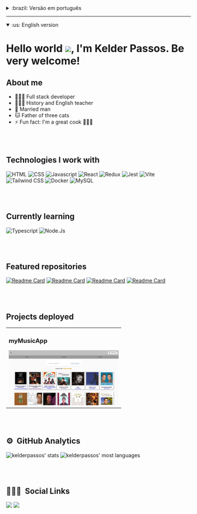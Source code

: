 <details>
  <summary>:brazil: Versão em português</summary>
  
  # Olá Mundo <img src="https://cdn.jsdelivr.net/gh/Readme-Workflows/Readme-Icons@main/icons/gifs/wave.gif" />, eu sou Kelder Passos. Sejam muito bem vindos!

  ## Sobre mim
  - 👨🏻‍💻 Desenvolvedor Full stack
  - 👨🏻‍🏫 Professor de História e Inglês
  - 💍 Homem casado
  - 🐱 Pai de três gatos
  - ⚡ Curiosidade: Sou um ótimo cozinheiro  👨🏻‍🍳
  
  <br></br>
  
  ## Tecnologias com que trabalho:
  ![HTML](https://img.shields.io/badge/HTML5-E34F26?style=for-the-badge&logo=html5&logoColor=white)
  ![CSS](https://img.shields.io/badge/CSS3-1572B6?style=for-the-badge&logo=css3&logoColor=white)
  ![Javascript](https://img.shields.io/badge/JavaScript-323330?style=for-the-badge&logo=javascript&logoColor=F7DF1E)
  ![React](https://img.shields.io/badge/React-20232A?style=for-the-badge&logo=react&logoColor=61DAFB)
  ![Redux](https://img.shields.io/badge/Redux-593D88?style=for-the-badge&logo=redux&logoColor=white)
  ![Jest](https://img.shields.io/badge/Jest-C21325?style=for-the-badge&logo=jest&logoColor=white)
  ![Vite](https://img.shields.io/badge/Vite-B73BFE?style=for-the-badge&logo=vite&logoColor=FFD62E)
  ![Tailwind CSS](https://img.shields.io/badge/Tailwind_CSS-38B2AC?style=for-the-badge&logo=tailwind-css&logoColor=white)
  ![Docker](https://img.shields.io/badge/Docker-2CA5E0?style=for-the-badge&logo=docker&logoColor=white)
  ![MySQL](https://img.shields.io/badge/MySQL-005C84?style=for-the-badge&logo=mysql&logoColor=white)

  <br></br>

  ## Aprendendo no momento:  
  ![Typescript](https://img.shields.io/badge/TypeScript-007ACC?style=for-the-badge&logo=typescript&logoColor=white)
  ![Node.Js](https://img.shields.io/badge/Node.js-339933?style=for-the-badge&logo=nodedotjs&logoColor=white)
  
  <br></br>
  
  ## Projetos em destaque:

  [![Readme Card](https://github-readme-stats.vercel.app/api/pin/?username=kelderpassos&repo=myMusicApp&theme=codeSTACKr&border_color=ffffff)](https://github.com/kelderpassos/myMusicApp)
  [![Readme Card](https://github-readme-stats.vercel.app/api/pin/?username=kelderpassos&repo=store-manager&theme=codeSTACKr&border_color=ffffff)](https://github.com/kelderpassos/store-manager)
  [![Readme Card](https://github-readme-stats.vercel.app/api/pin/?username=kelderpassos&repo=myRecipe-app&theme=codeSTACKr&border_color=ffffff)](https://github.com/kelderpassos/myRecipe-app)
  [![Readme Card](https://github-readme-stats.vercel.app/api/pin/?username=kelderpassos&repo=soccer-championship-api&theme=codeSTACKr&border_color=ffffff)](https://github.com/kelderpassos/soccer-championship-api)

<br></br>

## Projetos implementados
<table>
  <td valign="top">
      <h3 align="left">myMusicApp</h3>
      <a href="https://my-music-app-mu.vercel.app/"><img width=300px height=150px src="https://github.com/kelderpassos/myMusicApp/blob/kelder-passos/src/images/Preview.png" alt="Project-preview" /></a>
  </td>
</table>


<br></br>
  
  ## ⚙️ &nbsp;Estatísticas do Github

  <p align="left">
  <img height="180em" src="https://github-readme-stats.vercel.app/api?username=kelderpassos&show_icons=true&theme=vision-friendly-dark" alt="kelderpassos' stats"/>
  <img height="180em" src="https://github-readme-stats.vercel.app/api/top-langs/?username=kelderpassos&layout=compact&theme=vision-friendly-dark" alt="kelderpassos' most languages"/>
  </p>
  
  <br></br>
  
  ## 👨🏽‍🦲 &nbsp;Contatos

<a href="https://www.linkedin.com/in/kelderpassos/" target="_blank"><img src="https://img.shields.io/badge/-kelderpassos-%230077B5?style=for-the-badge&logo=linkedin&logoColor=white" target="_blank"></a> 
<a href = "mailto:kelder.passos@gmail.com" >
    <img src="https://img.shields.io/badge/Gmail-D14836?style=for-the-badge&logo=gmail&logoColor=white" target="_blank" />
  </a>

</details>

---
<details open>
  <summary>:us: English version</summary>


# Hello world <img src="https://cdn.jsdelivr.net/gh/Readme-Workflows/Readme-Icons@main/icons/gifs/wave.gif" />, I'm Kelder Passos. Be very welcome!

  
## About me
- 👨🏻‍💻 Full stack developer
- 👨🏻‍🏫 History and English teacher
- 💍 Married man
- 🐱 Father of three cats
- ⚡ Fun fact: I'm a great cook  👨🏻‍🍳

<br></br>

## Technologies I work with
![HTML](https://img.shields.io/badge/HTML5-E34F26?style=for-the-badge&logo=html5&logoColor=white)
![CSS](https://img.shields.io/badge/CSS3-1572B6?style=for-the-badge&logo=css3&logoColor=white)
![Javascript](https://img.shields.io/badge/JavaScript-323330?style=for-the-badge&logo=javascript&logoColor=F7DF1E)
![React](https://img.shields.io/badge/React-20232A?style=for-the-badge&logo=react&logoColor=61DAFB)
![Redux](https://img.shields.io/badge/Redux-593D88?style=for-the-badge&logo=redux&logoColor=white)
![Jest](https://img.shields.io/badge/Jest-C21325?style=for-the-badge&logo=jest&logoColor=white)
![Vite](https://img.shields.io/badge/Vite-B73BFE?style=for-the-badge&logo=vite&logoColor=FFD62E)
![Tailwind CSS](https://img.shields.io/badge/Tailwind_CSS-38B2AC?style=for-the-badge&logo=tailwind-css&logoColor=white)
![Docker](https://img.shields.io/badge/Docker-2CA5E0?style=for-the-badge&logo=docker&logoColor=white)
![MySQL](https://img.shields.io/badge/MySQL-005C84?style=for-the-badge&logo=mysql&logoColor=white)


<br></br>

## Currently learning
![Typescript](https://img.shields.io/badge/TypeScript-007ACC?style=for-the-badge&logo=typescript&logoColor=white)
![Node.Js](https://img.shields.io/badge/Node.js-339933?style=for-the-badge&logo=nodedotjs&logoColor=white)

<br></br>

## Featured repositories

  [![Readme Card](https://github-readme-stats.vercel.app/api/pin/?username=kelderpassos&repo=myMusicApp&theme=codeSTACKr&border_color=ffffff)](https://github.com/kelderpassos/myMusicApp)
  [![Readme Card](https://github-readme-stats.vercel.app/api/pin/?username=kelderpassos&repo=store-manager&theme=codeSTACKr&border_color=ffffff)](https://github.com/kelderpassos/store-manager)
  [![Readme Card](https://github-readme-stats.vercel.app/api/pin/?username=kelderpassos&repo=myRecipe-app&theme=codeSTACKr&border_color=ffffff)](https://github.com/kelderpassos/myRecipe-app)
  [![Readme Card](https://github-readme-stats.vercel.app/api/pin/?username=kelderpassos&repo=soccer-championship-api&theme=codeSTACKr&border_color=ffffff)](https://github.com/kelderpassos/soccer-championship-api)

<br></br>

## Projects deployed
<table>
  <td valign="top">
      <h3 align="left">myMusicApp</h3>
      <a href="https://my-music-app-mu.vercel.app/"><img width=300px height=150px src="https://github.com/kelderpassos/myMusicApp/blob/kelder-passos/src/images/Preview.png" alt="Project-preview" /></a>
  </td>
</table>


<br></br>

## ⚙️ &nbsp;GitHub Analytics

<p align="left">
<img height="180em" src="https://github-readme-stats.vercel.app/api?username=kelderpassos&show_icons=true&theme=vision-friendly-dark" alt="kelderpassos' stats"/>
<img height="180em" src="https://github-readme-stats.vercel.app/api/top-langs/?username=kelderpassos&layout=compact&theme=vision-friendly-dark" alt="kelderpassos' most languages"/>
</p>

<br></br>

## 👨🏽‍🦲 &nbsp;Social Links

<a href="https://www.linkedin.com/in/kelderpassos/" target="_blank"><img src="https://img.shields.io/badge/-kelderpassos-%230077B5?style=for-the-badge&logo=linkedin&logoColor=white" target="_blank"></a> 
<a href = "mailto:kelder.passos@gmail.com" >
    <img src="https://img.shields.io/badge/Gmail-D14836?style=for-the-badge&logo=gmail&logoColor=white" target="_blank" />
  </a>

<!--
**kelderpassos/kelderpassos** is a ✨ _special_ ✨ repository because its `README.md` (this file) appears on your GitHub profile.

Here are some ideas to get you started:

- 🔭 I’m currently working on ...
- 🌱 I’m currently learning ...
- 👯 I’m looking to collaborate on ...
- 🤔 I’m looking for help with ...
- 💬 Ask me about ...
- 📫 How to reach me: ...
- 😄 Pronouns: ...
- ⚡ Fun fact: ...

- 🌱 I’m currently studying Full Stack Web Development at Trybe
<p align="left"> <img src="https://komarev.com/ghpvc/?username=kelderpassos&color=yellow" alt="Profile views" /> </p>

[![My Skills](https://skills.thijs.gg/icons?i=docker,mysql,typescript,nodejs)](https://skills.thijs.gg)
[![My Skills](https://skills.thijs.gg/icons?i=html,css,js,react,jest,vite,redux,tailwind)](https://skills.thijs.gg)



<table>
  
  <tr>
      <td valign="top">
      <h3 align="left">Sistem RH</h3>
      <p><a href="https://crud1-4d41d.web.app/">Project preview</a>, <a href="https://github.com/italoO13/System-RH">Repository</a></p>
      <p>CSS, HTML and JavaScript</p>
      <a href="https://crud1-4d41d.web.app/"><img width=400px height=150px src="./imgs/systemRH.png" alt="Project-preview" /></a>
    </td>
     <td valign="top">
      <h3 align="left">Suas Despesas</h3>
      <p><a href="https://glittering-syrniki-ae0340.netlify.app">Project preview</a>, <a href="https://github.com/italoO13/Suas-Despesas">Repository</a></p>
       <p>React, Redux, Jest and RTL</p>
      <a href="https://glittering-syrniki-ae0340.netlify.app"><img width=400px height=150px src="./imgs/trybeWallet.png" alt="Project-preview" /></a>
    </td>
    <td valign="top">
      <h3 align="left">TrybeTunes</h3>
      <p><a href="https://imaginative-frangollo-b70959.netlify.app">Project preview</a>, <a href="https://github.com/italoO13/trybeTunes">Repository</a></p>
      <p>React and React Router</p>
      <a href="https://imaginative-frangollo-b70959.netlify.app"><img width=400px height=150px src="./imgs/trybetunes.png" alt="Project-preview" /></a>
    </td>
  </tr>
  <tr>
     <td valign="top">
      <h3 align="left">Trivia Quiz</h3>
      <p><a href="https://project-trivia-quiz.netlify.app/">Project preview</a>, <a href="https://github.com/italoO13/trivia-quiz">Repository</a></p>
      <p>React, Firebase, Sass, Trabalho em Equipe, Redux</p>
      <a href="https://project-trivia-quiz.netlify.app/"><img width=400px height=150px src="./imgs/trivia.png" alt="Project-preview" /></a>
    </td>    
     <td valign="top">
      <h3 align="left">Pokedex com RTL</h3>
      <p><span>Project preview</span>, <a href="https://github.com/italoO13/RLT-com-pokemon">Repository</a></p>
      <p>React testing Library</p>
      <a href="https://github.com/italoO13/RLT-com-pokemon"><img width=400px height=150px src="./imgs/react-testing-library.png" alt="Project-preview" /></a>
    </td>
    <td valign="top">
      <h3 align="left">Filtro Planetas Starwars</h3>
      <p><a href="https://startwarsfilterplanets.netlify.app/">Project preview</a>,
      <a href="https://github.com/italoO13/PlanetasStarwars">Repository</a></p>
      <p>React, Styled Components</p>
      <a href="https://startwarsfilterplanets.netlify.app/"><img width=400px height=150px src="./imgs/reviewApplication.png" alt="Project-preview" /></a>
    </td>
    
  </tr>

  <tr>
    <td valign="top">
      <h3 align="left">Site Psicologia</h3>
      <p><a href="https://reverent-lovelace-b32230.netlify.app/">Project preview</a>, <a href="https://github.com/italoO13/site-psi">Repository</a></p>
      <p>CSS, HTML and JavaScript</p>
      <a href="https://reverent-lovelace-b32230.netlify.app"><img width=400px height=150px src="./imgs/sitePsi.png" alt="Project-preview" /></a>
    </td>
  </tr>
  
</table>

-->
